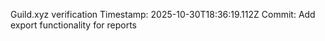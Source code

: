 Guild.xyz verification
Timestamp: 2025-10-30T18:36:19.112Z
Commit: Add export functionality for reports